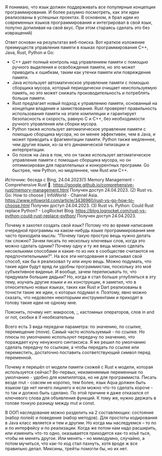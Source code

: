 Я понимаю, что язык должен поддерживать все популярные концепции программирования. И более разумно посмотреть, как эти идеи реализованы в успешных проектах. В основном, я брал идеи из современных языков программирования и интегрировал в свой язык, попутно допиливая на свой вкус. При этом стараясь сделать это без извращений)

Ответ основан на результатах веб-поиска. Вот краткое изложение преимуществ управления памяти в языках программирования C++, Java, Rust, Python и Go:

- C++ дает полный контроль над управлением памяти с помощью ручного выделения и освобождения памяти, но это может приводить к ошибкам, таким как утечки памяти или повреждение памяти.
- Java использует автоматическое управление памяти с помощью сборщика мусора, который периодически очищает неиспользуемую память, но это может снижать производительность и потреблять больше памяти.
- Rust предлагает новый подход к управлению памяти, основанный на концепции владения и заимствования. Rust проверяет правильность использования памяти на этапе компиляции и гарантирует безопасность и скорость, равную C и C++, без необходимости ручного управления или сборки мусора.
- Python также использует автоматическое управление памяти с помощью сборщика мусора, но он менее эффективен, чем в Java, и может приводить к фрагментации памяти. Python также медленнее, чем другие языки, из-за его динамической типизации и интерпретации.
- Go похож на Java в том, что он также использует автоматическое управление памяти с помощью сборщика мусора, но он оптимизирован для параллельных и конкурентных программ. Go быстрее, чем Python, но медленнее, чем Rust или C++.

Источник: беседа с Bing, 24.04.2023(1) Memory Management - Comprehensive Rust 🦀. https://google.github.io/comprehensive-rust/memory-management.html Получен доступ 24.04.2023.
(2) Rust vs. Go: How to choose | InfoWorld - Channel Asia. https://www.infoworld.com/article/3436960/rust-vs-go-how-to-choose.html Получен доступ 24.04.2023.
(3) Rust vs. Python: Could Rust replace Python? - LogRocket Blog. https://blog.logrocket.com/rust-vs-python-could-rust-replace-python/ Получен доступ 24.04.2023.


Почему я захотел создать свой язык? Потому что во время написания очередной программы на каком-нибудь языке программирования мне часто приходила мысль: "Почему такую простую вещь нужно делать так сложно? Зачем писать по нескольку ключевых слов, когда это можно сделать одним? Почему одну и ту же вещь можно сделать несоклькими способами и какие-то из них в сообществе считаются не предпочтительными?". На все эти негодования я записывал свой способ, как бы я реализовал ту или иную вещь. Можно подумать, что такие идеи будут вряд ли удобны программистам, поскольку это моё субъективное виденье. И вообще, зачем переписывать то, что придумали большие дядьки? Но, когда я стал больше углубляться в эту тему, изучать другие языки и их конструкции, я заметил, что в относительно новых языках, таких как Rust и Dart реализованы в точнсти такие же идеи, о которых подумал я. Поэтому, явно можно сказать, что недоволен некоторыми инструментами и приходят в голову такие идеи не одному мне.

Пояснить, почему нет: макросов, ;, кастомных операторов, слов in and or not, скобки в if необязательны

Всего есть 3 вида передачи параметра: по значению, по ссылке, перемещение (move). Самый часто используемый - по ссылке. Но плюсы по умолчанию используют передачу по значению, что пораждает кучу ненужного синтаксиса. Я же решил по умолчанию сделать передачу по ссылкам, а чтобы передать по ссылке или переместить, достаточно поставить соответствующий символ перед переменной.

Почему я перешёл от модели памяти схожей с Rust к модели, которая используется сейчас?
Во-первых, неизменяемые переменные по умолчанию - удобно для компилятора, но не для программиста. Писать везде mut - совсем не коротко, тем более, язык Aqua должен быть языком где нет ничего лишнего и если можно что-то сделать короче - то так и должно быть сделано. По этой причине я даже отказался от ключевого слова для объявления функций. К тому же, нужно держать в голове тонкую разницу между mut и const.

В ООП наследование можно разделить на 2 составляющих: состояние (набор полей) и поведение (набор методов). Для простоты кодирования в Java класс является и тем и другим. Но когда мы наследуемся – то по и по интерфейсу и по реализации. Когда же потом нам надо расширить, или изменить что-то одно, оказывается приходится как-то изъё ться, чтобы не менять другое. Или менять – но мимодумно, случайно, а потом мучиться, что как-то код стал пахнуть, хотя вроде ж все правильно делал. Миксины, трейты помогли бы, но их нет.